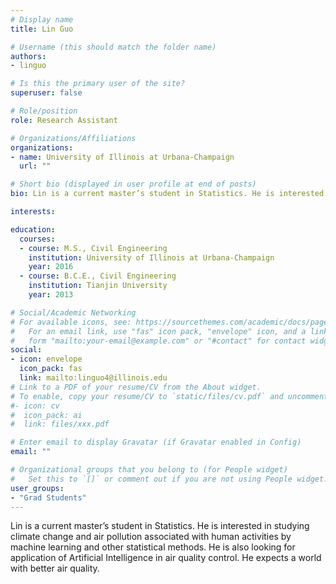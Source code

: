 ```yaml
---
# Display name
title: Lin Guo

# Username (this should match the folder name)
authors:
- linguo

# Is this the primary user of the site?
superuser: false

# Role/position
role: Research Assistant

# Organizations/Affiliations
organizations:
- name: University of Illinois at Urbana-Champaign
  url: ""

# Short bio (displayed in user profile at end of posts)
bio: Lin is a current master’s student in Statistics. He is interested in studying climate change and air pollution associated with human activities by machine learning and other statistical methods. He is also looking for application of Artificial Intelligence in air quality control. He expects a world with better air quality.

interests:

education:
  courses:
  - course: M.S., Civil Engineering
    institution: University of Illinois at Urbana-Champaign
    year: 2016
  - course: B.C.E., Civil Engineering
    institution: Tianjin University
    year: 2013

# Social/Academic Networking
# For available icons, see: https://sourcethemes.com/academic/docs/page-builder/#icons
#   For an email link, use "fas" icon pack, "envelope" icon, and a link in the
#   form "mailto:your-email@example.com" or "#contact" for contact widget.
social:
- icon: envelope
  icon_pack: fas
  link: mailto:linguo4@illinois.edu
# Link to a PDF of your resume/CV from the About widget.
# To enable, copy your resume/CV to `static/files/cv.pdf` and uncomment the lines below.
#- icon: cv
#  icon_pack: ai
#  link: files/xxx.pdf

# Enter email to display Gravatar (if Gravatar enabled in Config)
email: ""

# Organizational groups that you belong to (for People widget)
#   Set this to `[]` or comment out if you are not using People widget.
user_groups:
- "Grad Students"
---
```


Lin is a current master’s student in Statistics. He is interested in studying climate change and air pollution associated with human activities by machine learning and other statistical methods. He is also looking for application of Artificial Intelligence in air quality control. He expects a world with better air quality.